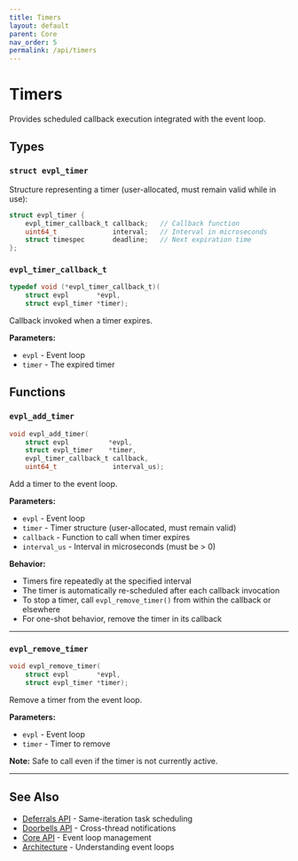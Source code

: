 ```yaml
---
title: Timers
layout: default
parent: Core
nav_order: 5
permalink: /api/timers
---
```


# Timers

Provides scheduled callback execution integrated with the event loop.

## Types

### `struct evpl_timer`

Structure representing a timer (user-allocated, must remain valid while in use):

```c
struct evpl_timer {
    evpl_timer_callback_t callback;   // Callback function
    uint64_t              interval;   // Interval in microseconds
    struct timespec       deadline;   // Next expiration time
};
```

### `evpl_timer_callback_t`

```c
typedef void (*evpl_timer_callback_t)(
    struct evpl       *evpl,
    struct evpl_timer *timer);
```

Callback invoked when a timer expires.

**Parameters:**
- `evpl` - Event loop
- `timer` - The expired timer

## Functions

### `evpl_add_timer`

```c
void evpl_add_timer(
    struct evpl          *evpl,
    struct evpl_timer    *timer,
    evpl_timer_callback_t callback,
    uint64_t              interval_us);
```

Add a timer to the event loop.

**Parameters:**
- `evpl` - Event loop
- `timer` - Timer structure (user-allocated, must remain valid)
- `callback` - Function to call when timer expires
- `interval_us` - Interval in microseconds (must be > 0)

**Behavior:**
- Timers fire repeatedly at the specified interval
- The timer is automatically re-scheduled after each callback invocation
- To stop a timer, call `evpl_remove_timer()` from within the callback or elsewhere
- For one-shot behavior, remove the timer in its callback

---

### `evpl_remove_timer`

```c
void evpl_remove_timer(
    struct evpl       *evpl,
    struct evpl_timer *timer);
```

Remove a timer from the event loop.

**Parameters:**
- `evpl` - Event loop
- `timer` - Timer to remove

**Note:** Safe to call even if the timer is not currently active.

---

## See Also

- [Deferrals API](/api/deferrals) - Same-iteration task scheduling
- [Doorbells API](/api/doorbells) - Cross-thread notifications
- [Core API](/api/core) - Event loop management
- [Architecture](/architecture) - Understanding event loops
